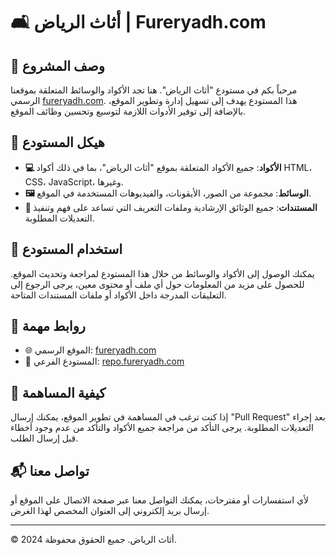 # 🛋️ أثاث الرياض | Fureryadh.com

## 📝 وصف المشروع
مرحباً بكم في مستودع "أثاث الرياض". هنا تجد الأكواد والوسائط المتعلقة بموقعنا الرسمي [fureryadh.com](https://fureryadh.com). هذا المستودع يهدف إلى تسهيل إدارة وتطوير الموقع، بالإضافة إلى توفير الأدوات اللازمة لتوسيع وتحسين وظائف الموقع.

## 📂 هيكل المستودع
- **💻 الأكواد**: جميع الأكواد المتعلقة بموقع "أثاث الرياض"، بما في ذلك أكواد HTML، CSS، JavaScript، وغيرها.
- **🖼️ الوسائط**: مجموعة من الصور، الأيقونات، والفيديوهات المستخدمة في الموقع.
- **📑 المستندات**: جميع الوثائق الإرشادية وملفات التعريف التي تساعد على فهم وتنفيذ التعديلات المطلوبة.

## 🚀 استخدام المستودع
يمكنك الوصول إلى الأكواد والوسائط من خلال هذا المستودع لمراجعة وتحديث الموقع. للحصول على مزيد من المعلومات حول أي ملف أو محتوى معين، يرجى الرجوع إلى التعليقات المدرجة داخل الأكواد أو ملفات المستندات المتاحة.

## 🔗 روابط مهمة
- 🌐 الموقع الرسمي: [fureryadh.com](https://fureryadh.com)
- 📁 المستودع الفرعي: [repo.fureryadh.com](https://repo.fureryadh.com)

## 🤝 كيفية المساهمة
إذا كنت ترغب في المساهمة في تطوير الموقع، يمكنك إرسال "Pull Request" بعد إجراء التعديلات المطلوبة. يرجى التأكد من مراجعة جميع الأكواد والتأكد من عدم وجود أخطاء قبل إرسال الطلب.

## 📬 تواصل معنا
لأي استفسارات أو مقترحات، يمكنك التواصل معنا عبر صفحة الاتصال على الموقع أو إرسال بريد إلكتروني إلى العنوان المخصص لهذا الغرض.

---

© 2024 أثاث الرياض. جميع الحقوق محفوظة.
